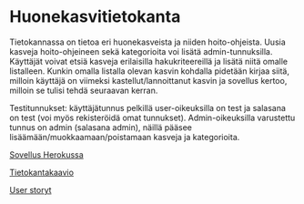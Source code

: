 # Huonekasvitietokanta

Tietokannassa on tietoa eri huonekasveista ja niiden hoito-ohjeista. Uusia kasveja hoito-ohjeineen sekä kategorioita voi lisätä admin-tunnuksilla. Käyttäjät voivat etsiä kasveja erilaisilla hakukriteereillä ja lisätä niitä omalle listalleen. Kunkin omalla listalla olevan kasvin kohdalla pidetään kirjaa siitä, milloin käyttäjä on viimeksi kastellut/lannoittanut kasvin ja sovellus kertoo, milloin se tulisi tehdä seuraavan kerran.

Testitunnukset: käyttäjätunnus pelkillä user-oikeuksilla on test ja salasana on test (voi myös rekisteröidä omat tunnukset).
Admin-oikeuksilla varustettu tunnus on admin (salasana admin), näillä pääsee lisäämään/muokkaamaan/poistamaan kasveja ja kategorioita.

[Sovellus Herokussa](https://tsoha-huonekasvitietokanta.herokuapp.com/)

[Tietokantakaavio](https://github.com/sumuh/Huonekasvitietokanta/blob/master/dokumentaatio/Tietokantakaavio_eng.png)

[User storyt](https://github.com/sumuh/Huonekasvitietokanta/blob/master/dokumentaatio/User%20storyt.md)
